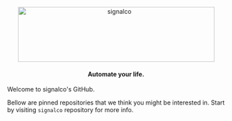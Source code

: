 <p align="center">
  <a href="#">
    <img height="128" width="455" alt="signalco" src="https://raw.githubusercontent.com/signalco-io/signalco/main/public/images/logo-ghtheme-128x455.png">
  </a>
</p>
<h4 align="center">Automate your life.</h4>

Welcome to signalco's GitHub.

Bellow are pinned repositories that we think you might be interested in. Start by visiting `signalco` repository for more info.